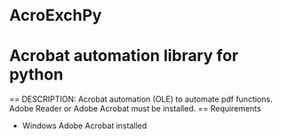 # AcroExchPy
# Acrobat automation library for python
== DESCRIPTION:
Acrobat automation (OLE) to automate pdf functions. Adobe Reader or Adobe Acrobat must be installed.
== Requirements
* Windows Adobe Acrobat installed

